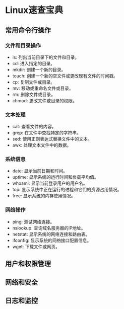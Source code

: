 <!--
 * @modlue: 
 * @Author: fanwei
 * @Date: 2023-04-28 16:21:54
 * @LastEditTime: 2023-04-28 16:37:01
 * @LastEditors: fanwei
-->
# Linux速查宝典

## 常用命令行操作

### 文件和目录操作

- ls: 列出当前目录下的文件和目录。
- cd: 进入指定的目录。
- mkdir: 创建一个新的目录。
- touch: 创建一个新的空文件或更改现有文件的时间戳。
- cp: 复制文件或目录。
- mv: 移动或重命名文件或目录。
- rm: 删除文件或目录。
- chmod: 更改文件或目录的权限。

### 文本处理

- cat: 查看文件的内容。
- grep: 在文件中查找特定的字符串。
- sed: 使用正则表达式替换文件中的文本。
- awk: 处理文本文件中的数据。


### 系统信息

- date: 显示当前日期和时间。
- uptime: 显示系统的运行时间和负载平均值。
- whoami: 显示当前登录用户的用户名。
- top: 显示系统中正在运行的进程和它们的资源占用情况。
- free: 显示系统的内存使用情况。


### 网络操作

- ping: 测试网络连接。
- nslookup: 查询域名服务器的IP地址。
- netstat: 显示系统的网络连接和路由表。
- ifconfig: 显示系统的网络接口配置信息。
- wget: 下载文件或网页。

## 用户和权限管理

## 网络和安全

## 日志和监控